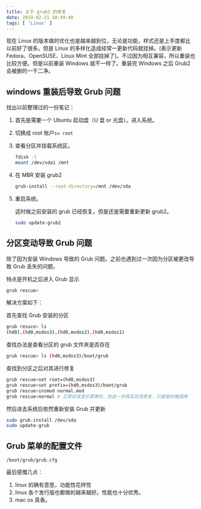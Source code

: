 ```yaml
---
title: 关于 grub2 的修复
date: 2019-02-21 10:49:48
tags: [ 'Linux' ]
---
```


现在 Linux 的版本做的优化也是越来越到位，无论是功能，样式还是上手度都比以前好了很多。但是 Linux 的多样化造成经常一更新代码就挂掉。(表示更新 Fedora、OpenSUSE、Linux Mint 全部挂掉了)。不过因为相互兼容，所以重装也比较方便。但是以前重装 Windows 就不一样了。重装完 Windows 之后 Grub2 会被删的一干二净。

## windows 重装后导致 Grub 问题

找出以前整理过的一份笔记：

1. 首先是需要一个 Ubuntu 启动盘（U 盘 or 光盘）。进入系统。

2. 切换成 root 账户`su root`

3. 查看分区并挂载系统区。

   ```bash
   fdisk -l
   mount /dev/sda1 /mnt 
   ```

4. 在 MBR 安装 grub2

   ```bash
   grub-install --root-directory=/mnt /dev/sda
   ```

5. 重启系统。

   这时候之前安装的 grub 已经恢复。但是还是需要重新更新 grub2。

   ```bash
   sudo update-grub2
   ```

## 分区变动导致 Grub 问题

除了因为安装 Windows 导致的 Grub 问题。之前也遇到过一次因为分区被更改导致 Grub 丢失的问题。

特点是开机之后进入 Grub 显示

```bash
grub rescue>
```

解决方案如下：

首先查找 Grub 安装的分区

```bash
grub resuce> ls
(hd0),(hd0,msdos3),(hd0,msdos2),(hd0,msdos1)
```

查找办法是查看分区的 grub 文件夹是否存在

```bash
grub rescue> ls (hd0,msdos3)/boot/grub
```

查找到分区之后对其进行修复

```bash
grub rescue>set root=(hd0,msdos3)
grub rescue>set prefix=(hd0,msdos3)/boot/grub
grub rescue>insmod normal.mod
grub rescue>normal # 正常应该显示菜单栏。到这一步其实还没修复，只是临时被调用
```

然后进去系统后依然重新安装 Grub 并更新

```bash
sudo grub-install /dev/sda
sudo update-grub
```



## Grub 菜单的配置文件

```
/boot/grub/grub.cfg
```





最后感慨几点：

1. linux 的确有意思，功能性花样性
2. linux 各个发行版也都做的越来越好。性能也十分优秀。
3. mac os 真香。